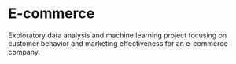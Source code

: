 # E-commerce
Exploratory data analysis and machine learning project focusing on customer behavior and marketing effectiveness for an e-commerce company.
